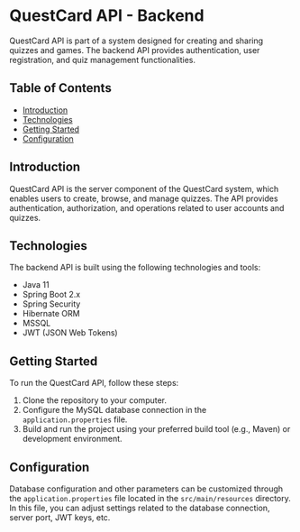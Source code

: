 # QuestCard API - Backend

QuestCard API is part of a system designed for creating and sharing quizzes and games. The backend API provides authentication, user registration, and quiz management functionalities.

## Table of Contents

- [Introduction](#introduction)
- [Technologies](#technologies)
- [Getting Started](#getting-started)
- [Configuration](#configuration)

## Introduction

QuestCard API is the server component of the QuestCard system, which enables users to create, browse, and manage quizzes. The API provides authentication, authorization, and operations related to user accounts and quizzes.

## Technologies

The backend API is built using the following technologies and tools:

- Java 11
- Spring Boot 2.x
- Spring Security
- Hibernate ORM
- MSSQL
- JWT (JSON Web Tokens)

## Getting Started

To run the QuestCard API, follow these steps:

1. Clone the repository to your computer.
2. Configure the MySQL database connection in the `application.properties` file.
3. Build and run the project using your preferred build tool (e.g., Maven) or development environment.

## Configuration

Database configuration and other parameters can be customized through the `application.properties` file located in the `src/main/resources` directory. In this file, you can adjust settings related to the database connection, server port, JWT keys, etc.
